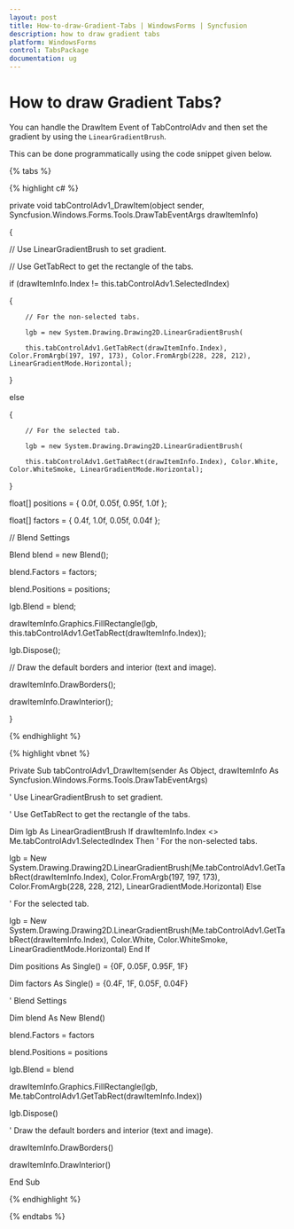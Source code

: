 ```yaml
---
layout: post
title: How-to-draw-Gradient-Tabs | WindowsForms | Syncfusion
description: how to draw gradient tabs
platform: WindowsForms
control: TabsPackage
documentation: ug
---
```


# How to draw Gradient Tabs?

You can handle the DrawItem Event of TabControlAdv and then set the gradient by using the `LinearGradientBrush`.

This can be done programmatically using the code snippet given below.

{% tabs %}

{% highlight c# %}


private void tabControlAdv1_DrawItem(object sender, Syncfusion.Windows.Forms.Tools.DrawTabEventArgs drawItemInfo)

{

   // Use LinearGradientBrush to set gradient. 

   // Use GetTabRect to get the rectangle of the tabs. 

   if (drawItemInfo.Index != this.tabControlAdv1.SelectedIndex)

   {

        // For the non-selected tabs. 

        lgb = new System.Drawing.Drawing2D.LinearGradientBrush(

        this.tabControlAdv1.GetTabRect(drawItemInfo.Index), Color.FromArgb(197, 197, 173), Color.FromArgb(228, 228, 212), LinearGradientMode.Horizontal);

   }

   else

   {

        // For the selected tab. 

        lgb = new System.Drawing.Drawing2D.LinearGradientBrush(

        this.tabControlAdv1.GetTabRect(drawItemInfo.Index), Color.White, Color.WhiteSmoke, LinearGradientMode.Horizontal);

   }



   float[] positions = { 0.0f, 0.05f, 0.95f, 1.0f };

   float[] factors = { 0.4f, 1.0f, 0.05f, 0.04f };

   // Blend Settings

   Blend blend = new Blend();

   blend.Factors = factors;

   blend.Positions = positions;

   lgb.Blend = blend;

   drawItemInfo.Graphics.FillRectangle(lgb, this.tabControlAdv1.GetTabRect(drawItemInfo.Index));

   lgb.Dispose();

   // Draw the default borders and interior (text and image). 

   drawItemInfo.DrawBorders();

   drawItemInfo.DrawInterior();

}    

  

{% endhighlight %}

{% highlight vbnet %}

Private Sub tabControlAdv1_DrawItem(sender As Object, drawItemInfo As Syncfusion.Windows.Forms.Tools.DrawTabEventArgs)

' Use LinearGradientBrush to set gradient. 

' Use GetTabRect to get the rectangle of the tabs. 

Dim lgb As LinearGradientBrush
If drawItemInfo.Index <> Me.tabControlAdv1.SelectedIndex Then
' For the non-selected tabs. 


lgb = New System.Drawing.Drawing2D.LinearGradientBrush(Me.tabControlAdv1.GetTabRect(drawItemInfo.Index), Color.FromArgb(197, 197, 173), Color.FromArgb(228, 228, 212), LinearGradientMode.Horizontal)
Else

' For the selected tab. 


lgb = New System.Drawing.Drawing2D.LinearGradientBrush(Me.tabControlAdv1.GetTabRect(drawItemInfo.Index), Color.White, Color.WhiteSmoke, LinearGradientMode.Horizontal)
End If

Dim positions As Single() = {0F, 0.05F, 0.95F, 1F}

Dim factors As Single() = {0.4F, 1F, 0.05F, 0.04F}

' Blend Settings

Dim blend As New Blend()

blend.Factors = factors

blend.Positions = positions

lgb.Blend = blend

drawItemInfo.Graphics.FillRectangle(lgb, Me.tabControlAdv1.GetTabRect(drawItemInfo.Index))

lgb.Dispose()

' Draw the default borders and interior (text and image). 

drawItemInfo.DrawBorders()

drawItemInfo.DrawInterior()

End Sub

{% endhighlight %}

{% endtabs %}